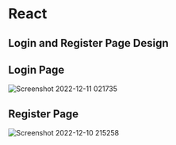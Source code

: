 # React

## Login and Register Page Design

## Login Page
![Screenshot 2022-12-11 021735](https://user-images.githubusercontent.com/102357822/206879067-808e382f-a9eb-424b-b6ce-cad62fb8213f.png)

## Register Page
![Screenshot 2022-12-10 215258](https://user-images.githubusercontent.com/102357822/206879046-6f176a90-c29d-4d9e-a956-32e1299e2a95.png)
